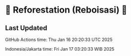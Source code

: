
# 🌳 Reforestation (Reboisasi) 🌲

## Last Updated

GitHub Actions time: Thu Jan 16 20:20:33 UTC 2025

Indonesia/Jakarta time: Fri Jan 17 03:20:33 WIB 2025
